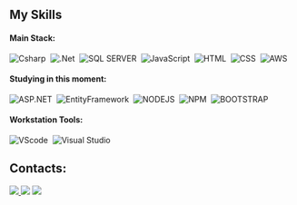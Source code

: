 

## My Skills

#### Main Stack:

![Csharp](https://img.shields.io/badge/C%23-239120?style=for-the-badge&logo=c-sharp&logoColor=white)&nbsp;
![.Net](https://img.shields.io/badge/.NET-512BD4?style=for-the-badge&logo=dotnet&logoColor=white)&nbsp;
![SQL SERVER](https://img.shields.io/badge/Microsoft_SQL_Server-CC2927?style=for-the-badge&logo=microsoft-sql-server&logoColor=white)&nbsp;
![JavaScript](https://img.shields.io/badge/JavaScript-F7DF1E?style=for-the-badge&logo=javascript&logoColor=black)&nbsp;
![HTML](https://img.shields.io/badge/HTML5-E34F26?style=for-the-badge&logo=html5&logoColor=white)&nbsp;
![CSS](https://img.shields.io/badge/CSS3-1572B6?style=for-the-badge&logo=css3&logoColor=white)&nbsp;
![AWS](https://img.shields.io/badge/Amazon_AWS-FF9900?style=for-the-badge&logo=amazonaws&logoColor=white)&nbsp;


#### Studying in this moment:

![ASP.NET](https://img.shields.io/badge/asp.net-5C2D91?style=for-the-badge&logo=.net&logoColor=white)&nbsp;
![EntityFramework](https://img.shields.io/badge/entityframewrok-512BD4?style=for-the-badge&logo=dotnet&logoColor=white)&nbsp;
![NODEJS](https://img.shields.io/badge/Node%20js-339933?style=for-the-badge&logo=nodedotjs&logoColor=white)&nbsp;
![NPM](https://img.shields.io/badge/npm-CB3837?style=for-the-badge&logo=npm&logoColor=white)&nbsp;
![BOOTSTRAP](https://img.shields.io/badge/Bootstrap-563D7C?style=for-the-badge&logo=bootstrap&logoColor=white)&nbsp;

#### Workstation Tools:

![VScode](https://img.shields.io/badge/vscode-4285F4?style=for-the-badge&logo=vscode&logoColor=white)&nbsp;
![Visual Studio](https://img.shields.io/badge/Visual_Studio-5C2D91?style=for-the-badge&logo=visual%20studio&logoColor=white)&nbsp;


## Contacts:

<div> 
<a href="https://www.instagram.com/biellzin2k4" target="_blank"><img src="https://img.shields.io/badge/-Instagram-%23E4405F?style=for-the-badge&logo=instagram&logoColor=white">
</a>
<a href = "mailto:gabrieldias.oliveira04@gmail.com"> <img src="https://img.shields.io/badge/-Gmail-%23333?style=for-the-badge&logo=gmail&logoColor=white" target="_blank"></a>
<a href="https://www.linkedin.com/in/gabriel-dias-587b08234" target="_blank"><img src="https://img.shields.io/badge/-LinkedIn-%230077B5?style=for-the-badge&logo=linkedin&logoColor=white"  target="_blank"></a> 

</div>&nbsp;&nbsp;
 
